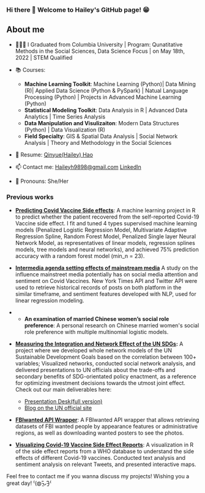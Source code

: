 ### Hi there 👋 Welcome to Hailey's GitHub page! 😁

## About me
- 👩🏻‍🎓 I Graduated from Columbia University | Program: Qunatitative Methods in the Social Sciences, Data Science Focus | on May 18th, 2022 | STEM Qualified
- 📚 Courses:  
  - **Machine Learning Toolkit**: Machine Learning (Python)| Data Mining (R)| Applied Data Science (Python & PySpark) | Natual Language Processing (Python) | Projects in Advanced Machine Learning (Python)       
  - **Statistical Modeling Toolkit**: Data Analysis in R | Advanced Data Analytics | Time Series Analysis        
  - **Data Manipulation and Visulizaiton**: Modern Data Structures (Python) | Data Visualization (R)        
  - **Field Specialty**: GIS & Spatial Data Analysis | Social Network Analysis | Theory and Methodology in the Social Sciences        

- 📝 Resume: [Qinyue(Hailey) Hao](https://github.com/HaileyHao/HaileyHao/blob/main/resume_Qinyue%20Hao%20(DS).pdf)
- 📫 Contact me: [Haileyh9898@gmail.com](Haileyh9898@gmail.com)
              [LinkedIn](https://www.linkedin.com/in/qinyue-hailey-hao-883745174/)
- 🔆 Pronouns: She/Her



### Previous works

- **[Predicting Covid Vaccine Side effects](https://github.com/HaileyHao/Predicting-Covid-Vax-Side-Effects)**: A machine learning project in R to predict whether the patient recovered from the self-reported Covid-19 Vaccine side effect. I fit and tuned 4 types supervised machine learning models (Penalized Logistic Regression Model, Multivariate Adaptive Regression Spline, Random Forest Model, Penalized Single layer Neural Network Model, as representatives of linear models, regression splines models, tree models and neural networks), and achieved 75% prediction accuracy with a random forest model (min_n = 23).

- **[Intermedia agenda setting effects of mainstream media](https://github.com/HaileyHao/Agenda-setting/blob/main/Intermedia%20agenda%20setting%20effects%20of%20mainstream%20media.pdf)** A study on the influence mainstreet media potentially has on social media attention and sentiment on Covid Vaccines. New York Times API and Twitter API were used to retrieve historical records of posts on both platform in the similar timeframe, and sentiment features developed with NLP, used for linear regression modeling.

- - **An examination of married Chinese women’s social role preference**: A personal research on Chinese married women's social role preference with multiple multinomial logistic models.

- **[Measuring the Integration and Network Effect of the UN SDGs](https://github.com/HaileyHao/G5055_Practicum_Project2):**  A project where we developed whole network models of the UN Sustainable Development Goals based on the correlation between 100+ variables; Visualized networks, conducted social network analysis, and delivered presentations to UN officials about the trade-offs and secondary benefits of SDG-orientated policy enactment, as a reference for optimizing investment decisions towards the utmost joint effect.
Check out our main deliverables here: 
  - [Presentation Desk(full version)](https://github.com/HaileyHao/G5055_Practicum_Project2/blob/main/G5055%20Project%202%20Deck%20.pdf)  
  - [Blog on the UN official site](https://www.jointsdgfund.org/article/measuring-integration-and-network-effect-sdgs) 
      
- **[FBIwanted API Wrapper](https://github.com/HaileyHao/FBIwanted)**: A FBIwanted API wrapper that allows retrieving datasets of FBI wanted people by appearance features or administrative regions, as well as downloading wanted posters to see the photos.  

- **[Visualizing Covid-19 Vaccine Side Effect Reports](https://github.com/HaileyHao/Group_L_VaccineSideeffect)**: A visualization in R of the side effect reports from a WHO database to understand the side effects of different Covid-19 vaccines. Conducted text analysis and sentiment analysis on relevant Tweets, and presented interactive maps.         
<!-- - **[Predicting Covid-19 Vaccine Side Effect Reports]()**:  -->

<!--     - An NLP project on modern music lyrics, exploring the sentiment of songs of different genres;-->
<!--     - An Machine Learning/Deep Learning Project on predciting customer orders based on their previous purchases.-->

Feel free to contact me if you wanna discuss my projects! Wishing you a great day! ⁽(◍˃̵͈̑ᴗ˂̵͈̑)⁽
